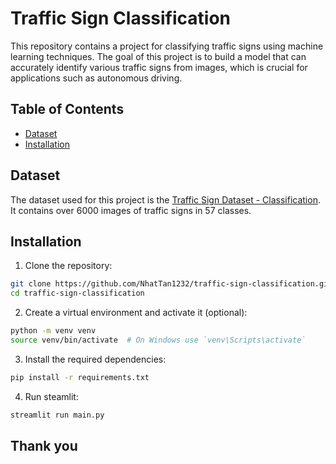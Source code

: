 
# Traffic Sign Classification

This repository contains a project for classifying traffic signs using machine learning techniques. The goal of this project is to build a model that can accurately identify various traffic signs from images, which is crucial for applications such as autonomous driving.

## Table of Contents

- [Dataset](#dataset)
- [Installation](#installation)

## Dataset

The dataset used for this project is the [Traffic Sign Dataset - Classification](https://www.kaggle.com/datasets/ahemateja19bec1025/traffic-sign-dataset-classification). It contains over 6000 images of traffic signs in 57 classes.

## Installation

1. Clone the repository:

```bash
git clone https://github.com/NhatTan1232/traffic-sign-classification.git
cd traffic-sign-classification
```

2. Create a virtual environment and activate it (optional):

```bash
python -m venv venv
source venv/bin/activate  # On Windows use `venv\Scripts\activate`
```

3. Install the required dependencies:

```bash
pip install -r requirements.txt
```

4. Run steamlit:
```bash
streamlit run main.py
```

## Thank you


